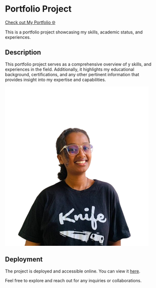 # Portfolio Project

[Check out My Portfolio 🌐  ](https://66114b31dfac42e403cf4fc0--velvety-pothos-7ff5ed.netlify.app/)

This is a portfolio project showcasing my skills, academic status, and experiences.

## Description

This portfolio project serves as a comprehensive overview of y skills, and experiences in the field.  Additionally, it highlights my educational background, certifications, and any other pertinent information that provides insight into my expertise and capabilities.

![Portfolio Project Image](bezawit.png)

## Deployment
The project is deployed and accessible online. You can view it [here](https://66112e9e914aadcf7289c738--velvety-pothos-7ff5ed.netlify.app/).

Feel free to explore and reach out for any inquiries or collaborations.